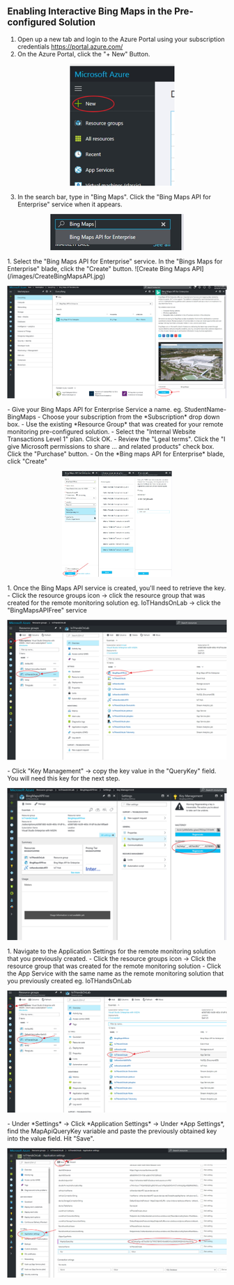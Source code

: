 ## Enabling Interactive Bing Maps in the Pre-configured Solution

1. Open up a new tab and login to the Azure Portal using your subscription credentials https://portal.azure.com/
1. On the Azure Portal, click the "+ New" Button.
      <p align="center">
         <img src="/images/AzureNewButton.jpg" width="50%" height="50%"/> 
      </p>
1. In the search bar, type in "Bing Maps". Click the "Bing Maps API for Enterprise" service when it appears.
 <p align="center">
         <img src="/images/BingMapsSearch.jpg" /> 
      </p>
1. Select the "Bing Maps API for Enterprise" service. In the "Bings Maps for Enterprise" blade, click the "Create" button. 
 ![Create Bing Maps API](/images/CreateBingMapsAPI.jpg) 
 
 <p align="center">
         <img src="/images/CreateBingMapsAPI.jpg" /> 
      </p>
  - Give your Bing Maps API for Enterprise Service a name. eg. StudentName-BingMaps
  - Choose your subscription from the *Subscription* drop down box. 
  - Use the existing *Resource Group* that was created for your remote monitoring pre-configured solution. 
  - Select the "Internal Website Transactions Level 1" plan. Click OK. 
  - Review the "Lgeal terms". Click the "I give Microsoft permissions to share ... and related products" check box. Click the "Purchase" button. 
  - On the *Bing maps API for Enterprise* blade, click "Create"
      <p align="center">
         <img src="images/CreateBingMapsAPI2.jpg" width="50%" height="50%"/> 
      </p>
1. Once the Bing Maps API service is created, you'll need to retrieve the key. 
  - Click the resource groups icon -> click the resource group that was created for the remote monitoring solution eg. IoTHandsOnLab -> click the "BingMapsAPIFree" service
      <p align="center">
         <img src="images/QueryKey1.jpg" /> 
      </p>
- Click "Key Management" -> copy the key value in the "QueryKey" field. You will need this key for the next step.
      <p align="center">
         <img src="images/QueryKey2.jpg" /> 
      </p>
1. Navigate to the Application Settings for the remote monitoring solution that you previously created. 
  - Click the resource groups icon -> Click the resource group that was created for the remote monitoring solution
  - Click the App Service with the same name as the remote monitoring solution that you previously created eg. IoTHandsOnLab
      <p align="center">
         <img src="images/AppService1.jpg" /> 
      </p>
  - Under *Settings* -> Click *Application Settings* -> Under *App Settings*, find the MapApiQueryKey variable and paste the previously obtained key into the value field. Hit "Save". 
      <p align="center">
         <img src="images/AppService2.jpg" /> 
      </p>
